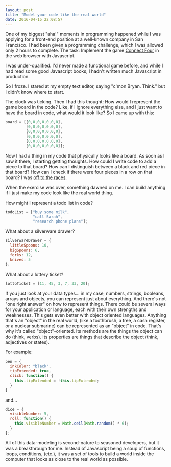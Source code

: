 ```yaml
---
layout: post
title: "Model your code like the real world"
date: 2016-04-15 22:08:57
---
```


One of my biggest "aha!" moments in programming happened while I was applying for a front-end position at a well-known company in San Francisco. I had been given a programming challenge, which I was allowed only 2 hours to complete. The task: Implement the game [Connect Four][1] in the web browser with Javascript.

 [1]: https://en.wikipedia.org/wiki/Connect_Four

I was under-qualified. I'd never made a functional game before, and while I had read some good Javascript books, I hadn't written much Javascript in production.

So I froze. I stared at my empty text editor, saying "c'mon Bryan. Think." but I didn't know where to start.

The clock was ticking. Then I had this thought: How would I represent the game board in the code? Like, if I ignore everything else, and I just want to have the board in code, what would it look like? So I came up with this:

```js
board = [[0,0,0,0,0,0,0],
         [0,0,0,0,0,0,0],
         [0,0,0,0,0,0,0],
         [0,0,0,0,0,0,0],
         [0,0,0,0,0,0,0],
         [0,0,0,0,0,0,0]];
```

Now I had a thing in my code that physically looks like a board. As soon as I saw it there, I starting getting thoughts. How could I write code to add a piece to that board? How can I distinguish between a black and red piece in that board? How can I check if there were four pieces in a row on that board? I was [off to the races][2].

 [2]: https://github.com/bryanbraun/connect-four

When the exercise was over, something dawned on me. I can build anything if I just make my code look like the real world thing.

How might I represent a todo list in code?

```js
todoList = ["buy some milk",
            "call Sarah",
            "research phone plans"];
```

What about a silverware drawer?

```js
silverwareDrawer = {
  littleSpoons: 10,
  bigSpoons: 6,
  forks: 12,
  knives: 5
};
```

What about a lottery ticket?

```js
lottoTicket = [11, 45, 3, 7, 33, 20];
```

If you just look at your data types... in my case, numbers, strings, booleans, arrays and objects, you can represent just about everything. And there's not "one right answer" on how to represent things. There could be several ways for your application or language, each with their own strengths and weaknesses. This gets even better with object oriented languages. Anything that's an "object" in the real world, (like a toothbrush, a tree, a cash register, or a nuclear submarine) can be represented as an "object" in code. That's why it's called "object"-oriented. Its methods are the things the object can do (think, verbs). Its properties are things that describe the object (think, adjectives or states).

For example:

```js
pen = {
  inkColor: "black",
  tipExtended: true,
  click: function() {
    this.tipExtended = !this.tipExtended;
  }
}
```

and...

```js
dice = {
  visibleNumber: 5,
  roll: function() {
    this.visibleNumber = Math.ceil(Math.random() * 6);
  }
};
```

All of this data-modeling is second-nature to seasoned developers, but it was a breakthrough for me. Instead of Javascript being a soup of functions, loops, conditions, (etc.), it was a set of tools to build a world inside the computer that looks as close to the real world as possible.

